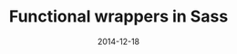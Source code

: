 ---
codepen: false
comments: false
date: 2014-12-18
external:
  host: SitePoint
  url: http://www.sitepoint.com/functional-wrappers-sass/
layout: none
preview: false
published: true
sassmeister: false
summary: false
title: "Functional wrappers in Sass"
---